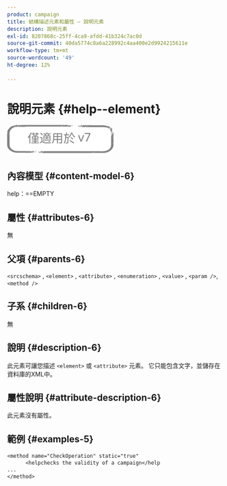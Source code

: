 ```yaml
---
product: campaign
title: 結構描述元素和屬性 — 說明元素
description: 說明元素
exl-id: 8207868c-25ff-4ca9-afdd-41b324c7ac0d
source-git-commit: 40da5774c8a6a228992c4aa400e2d9924215611e
workflow-type: tm+mt
source-wordcount: '49'
ht-degree: 12%

---
```


# 說明元素 {#help--element}

![](../../../assets/v7-only.svg)

## 內容模型 {#content-model-6}

help：==EMPTY

## 屬性 {#attributes-6}

無

## 父項 {#parents-6}

`<srcschema>`  ,  `<element>`   ,   `<attribute>`    ,    `<enumeration>`     ,     `<value>`      ,     `<param />`,      `<method />`

## 子系 {#children-6}

無

## 說明 {#description-6}

此元素可讓您描述 `<element>`  或  `<attribute>`   元素。 它只能包含文字，並儲存在資料庫的XML中。

## 屬性說明 {#attribute-description-6}

此元素沒有屬性。

## 範例 {#examples-5}

```
<method name="CheckOperation" static="true"
      <helpchecks the validity of a campaign</help
...
</method> 
```
